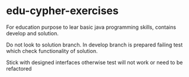 # edu-cypher-exercises
For education purpose to lear basic java programming skills, contains develop and solution.

Do not look to solution branch. In develop branch is prepared failing test which check functionality of solution. 

Stick with designed interfaces otherwise test will not work or need to be refactored 
